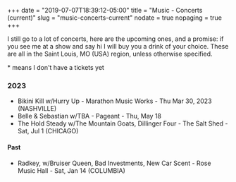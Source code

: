 +++
date = "2019-07-07T18:39:12-05:00"
title = "Music - Concerts (current)"
slug = "music-concerts-current"
nodate = true
nopaging = true
+++

I still go to a lot of concerts, here are the upcoming ones, and a promise: if you see me at a show and say hi I will buy you a drink of your choice. These are all in the Saint Louis, MO (USA) region, unless otherwise specified. 

\* means I don't have a tickets yet

### 2023

* Bikini Kill w/Hurry Up - Marathon Music Works - Thu Mar 30, 2023 (NASHVILLE) 
* Belle & Sebastian w/TBA - Pageant - Thu, May 18
* The Hold Steady w/The Mountain Goats, Dillinger Four - The Salt Shed - Sat, Jul 1 (CHICAGO)

#### Past

* Radkey, w/Bruiser Queen, Bad Investments, New Car Scent - Rose Music Hall - Sat, Jan 14 (COLUMBIA)
